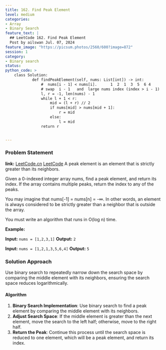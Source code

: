 ```yaml
---
title: 162. Find Peak Element
level: medium
categories:
- Array
- Binary Search
feature_text: |
  ## LeetCode 162. Find Peak Element
  Post by ailswan Jul. 07, 2024
feature_image: "https://picsum.photos/2560/600?image=872"
session: 1
category:
- Binary search
status: 
python_code: >
    class Solution:
            def findPeakElement(self, nums: List[int]) -> int:
                #  nums[i - 1] < nums[i].      1  2  1  3  5  6 4
                # swap  i - 1   and  large nums index (index > i - 1)
                l, r = -1, len(nums) - 1
                while l + 1 < r:
                    mid = (l + r) // 2
                    if nums[mid] > nums[mid + 1]:
                        r = mid
                    else:
                        l = mid
                return r


---
```


### Problem Statement
**link:**
[LeetCode.cn](https://leetcode.cn/problems/find-peak-element/)
[LeetCode](https://leetcode.com/find-peak-element/)
A peak element is an element that is strictly greater than its neighbors.

Given a 0-indexed integer array nums, find a peak element, and return its index. If the array contains multiple peaks, return the index to any of the peaks.

You may imagine that nums[-1] = nums[n] = -∞. In other words, an element is always considered to be strictly greater than a neighbor that is outside the array.

You must write an algorithm that runs in O(log n) time.

**Example:**

**Input:** `nums = [1,2,3,1]`
**Output:** `2`

**Input:** `nums = [1,2,1,3,5,6,4]`
**Output:** `5`
 
### Solution Approach
Use binary search to repeatedly narrow down the search space by comparing the middle element with its neighbors, ensuring the search space reduces logarithmically.

#### Algorithm
1. **Binary Search Implementation**: Use binary search to find a peak element by comparing the middle element with its neighbors.
2. **Adjust Search Space**: If the middle element is greater than the next element, move the search to the left half; otherwise, move to the right half.
3. **Return the Peak**: Continue this process until the search space is reduced to one element, which will be a peak element, and return its index.